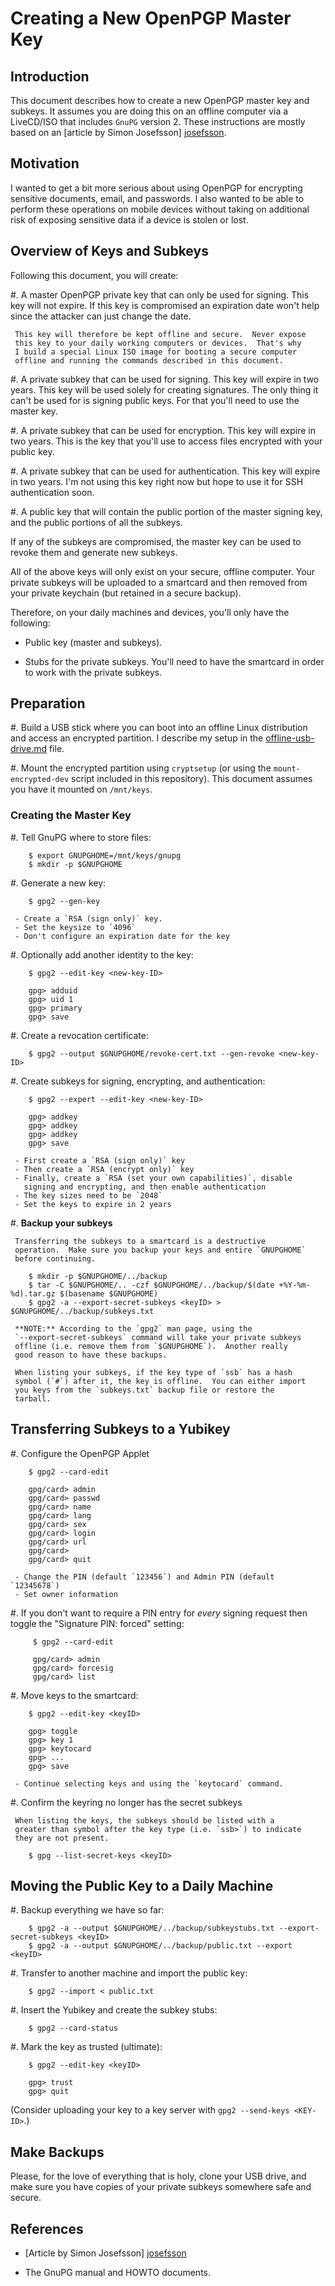 # Creating a New OpenPGP Master Key

## Introduction

This document describes how to create a new OpenPGP master key and
subkeys.  It assumes you are doing this on an offline computer via a
LiveCD/ISO that includes `GnuPG` version 2.  These instructions are
mostly based on an [article by Simon Josefsson] [josefsson].

## Motivation

I wanted to get a bit more serious about using OpenPGP for encrypting
sensitive documents, email, and passwords.  I also wanted to be able
to perform these operations on mobile devices without taking on
additional risk of exposing sensitive data if a device is stolen or
lost.

## Overview of Keys and Subkeys

Following this document, you will create:

  #. A master OpenPGP private key that can only be used for signing.
     This key will not expire.  If this key is compromised an
     expiration date won't help since the attacker can just change the
     date.

     This key will therefore be kept offline and secure.  Never expose
     this key to your daily working computers or devices.  That's why
     I build a special Linux ISO image for booting a secure computer
     offline and running the commands described in this document.

  #. A private subkey that can be used for signing.  This key will
     expire in two years.  This key will be used solely for creating
     signatures.  The only thing it can't be used for is signing
     public keys.  For that you'll need to use the master key.

  #. A private subkey that can be used for encryption.  This key will
     expire in two years.  This is the key that you'll use to access
     files encrypted with your public key.

  #. A private subkey that can be used for authentication.  This key
     will expire in two years.  I'm not using this key right now but
     hope to use it for SSH authentication soon.

  #. A public key that will contain the public portion of the master
     signing key, and the public portions of all the subkeys.

If any of the subkeys are compromised, the master key can be used to
revoke them and generate new subkeys.

All of the above keys will only exist on your secure, offline
computer.  Your private subkeys will be uploaded to a smartcard and
then removed from your private keychain (but retained in a secure
backup).

Therefore, on your daily machines and devices, you'll only have the
following:

  * Public key (master and subkeys).

  * Stubs for the private subkeys.  You'll need to have the smartcard
    in order to work with the private subkeys.

## Preparation

  #. Build a USB stick where you can boot into an offline Linux
     distribution and access an encrypted partition.  I describe my
     setup in the [offline-usb-drive.md](offline-usb-drive.md) file.

  #. Mount the encrypted partition using `cryptsetup` (or using the
     `mount-encrypted-dev` script included in this repository).  This
     document assumes you have it mounted on `/mnt/keys`.

### Creating the Master Key

  #. Tell GnuPG where to store files:

        $ export GNUPGHOME=/mnt/keys/gnupg
        $ mkdir -p $GNUPGHOME

  #. Generate a new key:

        $ gpg2 --gen-key

     - Create a `RSA (sign only)` key.
     - Set the keysize to `4096`
     - Don't configure an expiration date for the key

  #. Optionally add another identity to the key:

        $ gpg2 --edit-key <new-key-ID>

        gpg> adduid
        gpg> uid 1
        gpg> primary
        gpg> save

  #. Create a revocation certificate:

        $ gpg2 --output $GNUPGHOME/revoke-cert.txt --gen-revoke <new-key-ID>

  #. Create subkeys for signing, encrypting, and authentication:

        $ gpg2 --expert --edit-key <new-key-ID>

        gpg> addkey
        gpg> addkey
        gpg> addkey
        gpg> save

     - First create a `RSA (sign only)` key
     - Then create a `RSA (encrypt only)` key
     - Finally, create a `RSA (set your own capabilities)`, disable
       signing and encrypting, and then enable authentication
     - The key sizes need to be `2048`
     - Set the keys to expire in 2 years

  #. **Backup your subkeys**

     Transferring the subkeys to a smartcard is a destructive
     operation.  Make sure you backup your keys and entire `GNUPGHOME`
     before continuing.

        $ mkdir -p $GNUPGHOME/../backup
        $ tar -C $GNUPGHOME/.. -czf $GNUPGHOME/../backup/$(date +%Y-%m-%d).tar.gz $(basename $GNUPGHOME)
        $ gpg2 -a --export-secret-subkeys <keyID> > $GNUPGHOME/../backup/subkeys.txt

     **NOTE:** According to the `gpg2` man page, using the
     `--export-secret-subkeys` command will take your private subkeys
     offline (i.e. remove them from `$GNUPGHOME`).  Another really
     good reason to have these backups.

     When listing your subkeys, if the key type of `ssb` has a hash
     symbol (`#`) after it, the key is offline.  You can either import
     you keys from the `subkeys.txt` backup file or restore the
     tarball.

## Transferring Subkeys to a Yubikey

  #. Configure the OpenPGP Applet

        $ gpg2 --card-edit

        gpg/card> admin
        gpg/card> passwd
        gpg/card> name
        gpg/card> lang
        gpg/card> sex
        gpg/card> login
        gpg/card> url
        gpg/card>
        gpg/card> quit

     - Change the PIN (default `123456`) and Admin PIN (default `12345678`)
     - Set owner information

  #. If you don't want to require a PIN entry for *every* signing
     request then toggle the "Signature PIN: forced" setting:

         $ gpg2 --card-edit

         gpg/card> admin
         gpg/card> forcesig
         gpg/card> list

  #. Move keys to the smartcard:

        $ gpg2 --edit-key <keyID>

        gpg> toggle
        gpg> key 1
        gpg> keytocard
        gpg> ...
        gpg> save

     - Continue selecting keys and using the `keytocard` command.

  #. Confirm the keyring no longer has the secret subkeys

     When listing the keys, the subkeys should be listed with a
     greater than symbol after the key type (i.e. `ssb>`) to indicate
     they are not present.

        $ gpg --list-secret-keys <keyID>

## Moving the Public Key to a Daily Machine

  #. Backup everything we have so far:

        $ gpg2 -a --output $GNUPGHOME/../backup/subkeystubs.txt --export-secret-subkeys <keyID>
        $ gpg2 -a --output $GNUPGHOME/../backup/public.txt --export <keyID>

  #. Transfer to another machine and import the public key:

        $ gpg2 --import < public.txt

  #. Insert the Yubikey and create the subkey stubs:

        $ gpg2 --card-status

  #. Mark the key as trusted (ultimate):

        $ gpg2 --edit-key <keyID>

        gpg> trust
        gpg> quit

(Consider uploading your key to a key server with `gpg2 --send-keys <KEY-ID>`.)

## Make Backups

Please, for the love of everything that is holy, clone your USB drive,
and make sure you have copies of your private subkeys somewhere safe
and secure.

## References

  * [Article by Simon Josefsson] [josefsson]

  * The GnuPG manual and HOWTO documents.

[josefsson]: http://blog.josefsson.org/2014/06/23/offline-gnupg-master-key-and-subkeys-on-yubikey-neo-smartcard/
